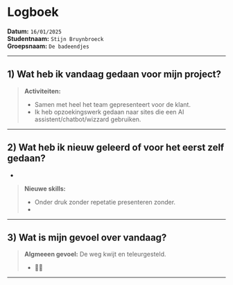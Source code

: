 # Logboek

**Datum:** `16/01/2025`  
**Studentnaam:** `Stijn Bruynbroeck`  
**Groepsnaam:** `De badeendjes`

---

## 1) Wat heb ik vandaag gedaan voor mijn project?

> **Activiteiten:**
>
> - Samen met heel het team gepresenteert voor de klant. 
> - Ik heb opzoekingswerk gedaan naar sites die een AI assistent/chatbot/wizzard gebruiken.

---

## 2) Wat heb ik nieuw geleerd of voor het eerst zelf gedaan?

-

> **Nieuwe skills:**
>
> - Onder druk zonder repetatie presenteren zonder.
> -

---

## 3) Wat is mijn gevoel over vandaag?

> **Algmeeen gevoel:**
> De weg kwijt en teleurgesteld.
>
> - 😵‍💫

---
